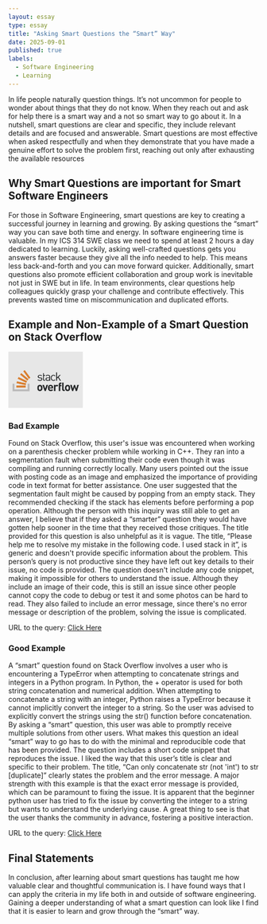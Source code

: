 ```yaml
---
layout: essay
type: essay
title: "Asking Smart Questions the “Smart” Way"
date: 2025-09-01
published: true
labels:
  - Software Engineering
  - Learning
---
```


In life people naturally question things. It’s not uncommon for people to wonder about things that they do not know. When they reach out and ask for help there is a smart way and a not so smart way to go about it. In a nutshell, smart questions are clear and specific, they include relevant details and are focused and answerable. Smart questions are most effective when asked respectfully and when they demonstrate that you have made a genuine effort to solve the problem first, reaching out only after exhausting the available resources 

## Why Smart Questions are important for Smart Software Engineers

For those in Software Engineering, smart questions are key to creating a successful journey in learning and growing. By asking questions the “smart” way you can save both time and energy. In software engineering time is valuable. In my ICS 314 SWE class we need to spend at least 2 hours a day dedicated to learning. Luckily, asking well-crafted questions gets you answers faster because they give all the info needed to help. This means less back-and-forth and you can move forward quicker. Additionally, smart questions also promote efficient collaboration and group work is inevitable not just in SWE but in life. In team environments, clear questions help colleagues quickly grasp your challenge and contribute effectively. This prevents wasted time on miscommunication and duplicated efforts.

## Example and Non-Example of a Smart Question on Stack Overflow

<img width="150px" class="rounded float-start pe-4" src="../img/stackoverflow-1.png">

### Bad Example 
Found on Stack Overflow, this user's issue was encountered when working on a parenthesis checker problem while working in C++. They ran into a segmentation fault when submitting their code even though it was compiling and running correctly locally. Many users pointed out the issue with posting code as an image and emphasized the importance of providing code in text format for better assistance. One user suggested that the segmentation fault might be caused by popping from an empty stack. They recommended checking if the stack has elements before performing a pop operation. Although the person with this inquiry was still able to get an answer, I believe that if they asked a “smarter” question they would have gotten help sooner in the time that they received those critiques.
The title provided for this question is also unhelpful as it is vague. The title, “Please help me to resolve my mistake in the following code. I used stack in it”,  is generic and doesn't provide specific information about the problem. This person’s query is not productive since they have left out key details to their issue, no code is provided. The question doesn't include any code snippet, making it impossible for others to understand the issue. Although they include an image of their code, this is still an issue since other people cannot copy the code to debug or test it and some photos can be hard to read. They also failed to include an error message, since there's no error message or description of the problem, solving the issue is complicated. 

URL to the query: [Click Here](https://stackoverflow.com/questions/68973372/please-help-me-to-resolve-my-mistake-in-the-following-code-i-used-stack-in-it)

### Good Example

A “smart” question found on Stack Overflow involves a user who is encountering a TypeError when attempting to concatenate strings and integers in a Python program. In Python, the + operator is used for both string concatenation and numerical addition. When attempting to concatenate a string with an integer, Python raises a TypeError because it cannot implicitly convert the integer to a string. So the user was advised to explicitly convert the strings using the str() function before concatenation. By asking a “smart” question, this user was able to promptly receive multiple solutions from other users. 
What makes this question an ideal “smart” way to go has to do with the minimal and reproducible code that has been provided. The question includes a short code snippet that reproduces the issue. I liked the way that this user’s title is clear and specific to their problem. The title, “Can only concatenate str (not 'int') to str [duplicate]” clearly states the problem and the error message. A major strength with this example is that the exact error message is provided, which can be paramount to fixing the issue. It is apparent that the beginner python user has tried to fix the issue by converting the integer to a string but wants to understand the underlying cause. A great thing to see is that the user thanks the community in advance, fostering a positive interaction.

URL to the query: [Click Here](https://stackoverflow.com/questions/53934557/can-only-concatenate-str-not-int-to-str)

## Final Statements

In conclusion, after learning about smart questions has taught me how valuable clear and thoughtful communication is. I have found ways that I can apply the criteria in my life both in and outside of software engineering. Gaining a deeper understanding of what a smart question can look like I find that it is easier to learn and grow through the “smart” way.
